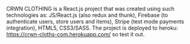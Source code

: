CRWN CLOTHING is a React.js project that was created using such technologies as: JS/React.js (also redux and thunk), Firebase (to authenticate users, store users and items), Stripe (test mode payments integration), HTML5, CSS3/SASS.
The project is deployed to heroku: https://crwn-cloths-com.herokuapp.com/ so test it out.
